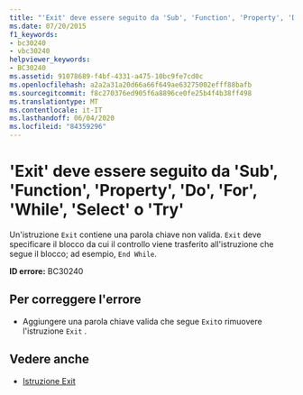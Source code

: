 ```yaml
---
title: "'Exit' deve essere seguito da 'Sub', 'Function', 'Property', 'Do', 'For', 'While', 'Select' o 'Try'"
ms.date: 07/20/2015
f1_keywords:
- bc30240
- vbc30240
helpviewer_keywords:
- BC30240
ms.assetid: 91078689-f4bf-4331-a475-10bc9fe7cd0c
ms.openlocfilehash: a2a2a31a20d66a66f649ae63275002efff88bafb
ms.sourcegitcommit: f8c270376ed905f6a8896ce0fe25b4f4b38ff498
ms.translationtype: MT
ms.contentlocale: it-IT
ms.lasthandoff: 06/04/2020
ms.locfileid: "84359296"
---
```

# <a name="exit-must-be-followed-by-sub-function-property-do-for-while-select-or-try"></a>'Exit' deve essere seguito da 'Sub', 'Function', 'Property', 'Do', 'For', 'While', 'Select' o 'Try'
Un'istruzione `Exit` contiene una parola chiave non valida. `Exit` deve specificare il blocco da cui il controllo viene trasferito all'istruzione che segue il blocco; ad esempio, `End While`.  
  
 **ID errore:** BC30240  
  
## <a name="to-correct-this-error"></a>Per correggere l'errore  
  
- Aggiungere una parola chiave valida che segue `Exit`o rimuovere l'istruzione `Exit` .  
  
## <a name="see-also"></a>Vedere anche

- [Istruzione Exit](../language-reference/statements/exit-statement.md)
